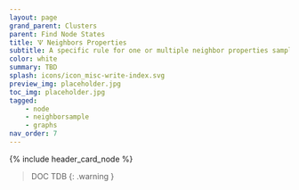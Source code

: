 ```yaml
---
layout: page
grand_parent: Clusters
parent: Find Node States
title: 🝢 Neighbors Properties
subtitle: A specific rule for one or multiple neighbor properties sampling
color: white
summary: TBD
splash: icons/icon_misc-write-index.svg
preview_img: placeholder.jpg
toc_img: placeholder.jpg
tagged: 
    - node
    - neighborsample
    - graphs
nav_order: 7
---
```


{% include header_card_node %}

> DOC TDB
{: .warning }